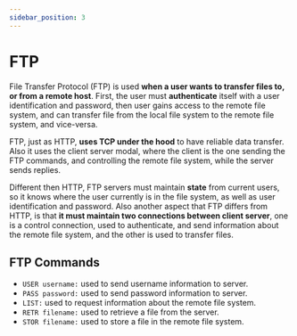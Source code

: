 ```yaml
---
sidebar_position: 3
---
```


# FTP

File Transfer Protocol (FTP) is used **when a user wants to transfer files to, or from a remote host**. First, the user must **authenticate** itself with a user identification and password, then user gains access to the remote file system, and can transfer file from the local file system to the remote file system, and vice-versa.

FTP, just as HTTP, **uses TCP under the hood** to have reliable data transfer. Also it uses the client server modal, where the client is the one sending the FTP commands, and controlling the remote file system, while the server sends replies.

Different then HTTP, FTP servers must maintain **state** from current users, so it knows where the user currently is in the file system, as well as user identification and password. Also another aspect that FTP differs from HTTP, is that **it must maintain two connections between client server**, one is a control connection, used to authenticate, and send information about the remote file system, and the other is used to transfer files.

## FTP Commands

- `USER username:` used to send username information to server.
- `PASS password:` used to send password information to server.
- `LIST:` used to request information about the remote file system.
- `RETR filename:` used to retrieve a file from the server.
- `STOR filename:` used to store a file in the remote file system.
